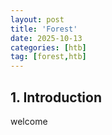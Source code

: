 ```yaml
---
layout: post
title: 'Forest'
date: 2025-10-13
categories: [htb]
tag: [forest,htb]
---
```


## 1. Introduction
welcome